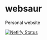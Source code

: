 # websaur

Personal website

<!-- badges: start -->
[![Netlify Status](https://api.netlify.com/api/v1/badges/0988c1ed-7ce8-4dc0-9d30-f1616dc9406c/deploy-status)](https://app.netlify.com/sites/websaur/deploys)
<!-- badges: end -->
